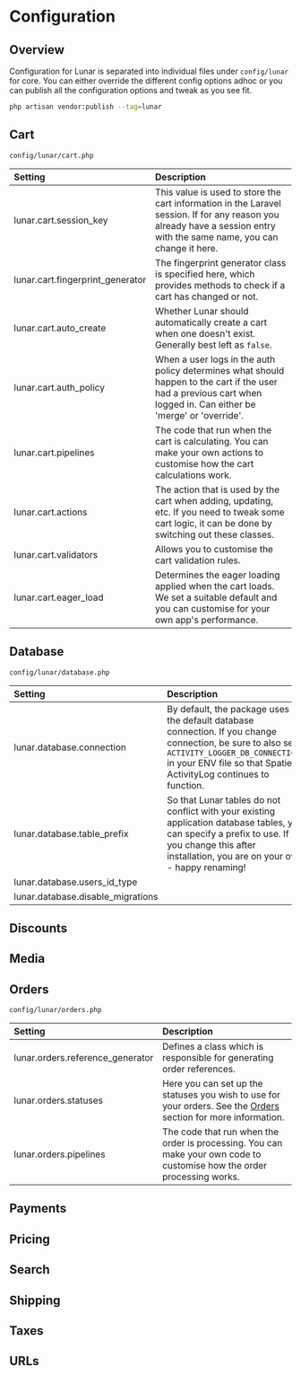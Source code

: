 # Configuration

## Overview

Configuration for Lunar is separated into individual files under `config/lunar` for core. You can either override the 
different config options adhoc or you can publish all the configuration options and tweak as you see fit.

```bash
php artisan vendor:publish --tag=lunar
```

## Cart
`config/lunar/cart.php`

| Setting                          | Description                                                                                                                                                             |
|:---------------------------------|:------------------------------------------------------------------------------------------------------------------------------------------------------------------------|
| lunar.cart.session_key           | This value is used to store the cart information in the Laravel session. If for any reason you already have a session entry with the same name, you can change it here. |
| lunar.cart.fingerprint_generator | The fingerprint generator class is specified here, which provides methods to check if a cart has changed or not.                                                        |
| lunar.cart.auto_create           | Whether Lunar should automatically create a cart when one doesn't exist. Generally best left as `false`.                                                                |
| lunar.cart.auth_policy           | When a user logs in the auth policy determines what should happen to the cart if the user had a previous cart when logged in. Can either be 'merge' or 'override'.      |
| lunar.cart.pipelines             | The code that run when the cart is calculating. You can make your own actions to customise how the cart calculations work.                                              |
| lunar.cart.actions               | The action that is used by the cart when adding, updating, etc. If you need to tweak some cart logic, it can be done by switching out these classes.                    |
| lunar.cart.validators            | Allows you to customise the cart validation rules.                                                                                                                      |
| lunar.cart.eager_load            | Determines the eager loading applied when the cart loads. We set a suitable default and you can customise for your own app's performance.                               |

## Database
`config/lunar/database.php`

| Setting                           | Description                                                                                                                                                                                                     |
|:----------------------------------|:----------------------------------------------------------------------------------------------------------------------------------------------------------------------------------------------------------------|
| lunar.database.connection         | By default, the package uses the default database connection. If you change connection, be sure to also set `ACTIVITY_LOGGER_DB_CONNECTION=` in your ENV file so that Spatie ActivityLog continues to function. |
| lunar.database.table_prefix       | So that Lunar tables do not conflict with your existing application database tables, you can specify a prefix to use. If you change this after installation, you are on your own - happy renaming!              |
| lunar.database.users_id_type      |                                                                                                                                                                                                                 |
| lunar.database.disable_migrations |                                                                                                                                                                                                                 |


## Discounts

## Media

## Orders
`config/lunar/orders.php`

| Setting                          | Description                                                                                                                                                 |
|:---------------------------------|:------------------------------------------------------------------------------------------------------------------------------------------------------------|
| lunar.orders.reference_generator | Defines a class which is responsible for generating order references.                                                                                       |
| lunar.orders.statuses            | Here you can set up the statuses you wish to use for your orders. See the [Orders](reference/orders.html#order-notifications) section for more information. |
| lunar.orders.pipelines           | The code that run when the order is processing. You can make your own code to customise how the order processing works.                                     |

## Payments

## Pricing

## Search

## Shipping

## Taxes

## URLs
